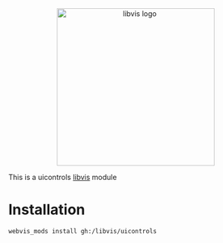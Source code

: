 
<div align="center">
    <img width="312px" alt="libvis logo" src="http://webvis.dev/logo.png"/>
</div>

This is a uicontrols [libvis](http://libvis.dev) module

# Installation

`webvis_mods install gh:/libvis/uicontrols`
